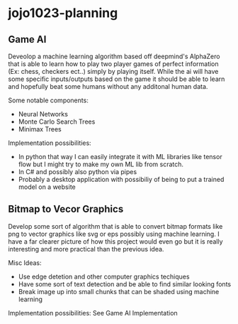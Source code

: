 # jojo1023-planning

## Game AI
Deveolop a machine learning algorithm based off deepmind's AlphaZero that is able to learn how to play two player games of perfect information (Ex: chess, checkers ect..) simply by playing itself. While the ai will have some specific inputs/outputs based on the game it should be able to learn and hopefully beat some humans without any additonal human data. 

Some notable components:
* Neural Networks
* Monte Carlo Search Trees
* Minimax Trees

Implementation possibilities:
* In python that way I can easily integrate it with ML libraries like tensor flow but I might try to make my own ML lib from scratch.
* In C# and possibly also python via pipes 
* Probably a desktop application with possibiliy of being to put a trained model on a website

## Bitmap to Vecor Graphics
Develop some sort of algorithm that is able to convert bitmap formats like png to vector graphics like svg or eps possibly using machine learning. I have a far clearer picture of how this project would even go but it is really interesting and more practical than the previous idea. 

Misc Ideas:
* Use edge detetion and other computer graphics techiques
* Have some sort of text detection and be able to find similar looking fonts
* Break image up into small chunks that can be shaded using machine learning

Implementation possibilities: See Game AI Implementation

